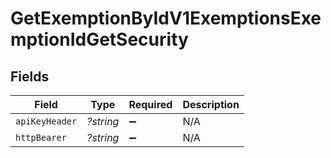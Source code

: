 # GetExemptionByIdV1ExemptionsExemptionIdGetSecurity


## Fields

| Field              | Type               | Required           | Description        |
| ------------------ | ------------------ | ------------------ | ------------------ |
| `apiKeyHeader`     | *?string*          | :heavy_minus_sign: | N/A                |
| `httpBearer`       | *?string*          | :heavy_minus_sign: | N/A                |